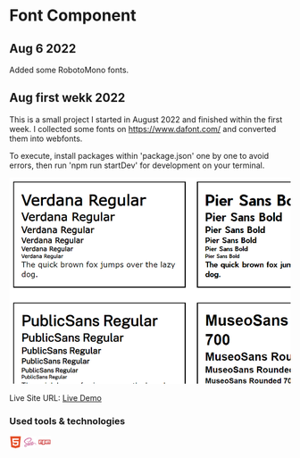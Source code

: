# Font Component

## Aug 6 2022
Added some RobotoMono fonts.

## Aug first wekk 2022
This is a small project I started in August 2022 and finished within the first week. I collected some fonts on https://www.dafont.com/ and converted them into webfonts.

To execute, install packages within 'package.json' one by one to avoid errors, then run 'npm run startDev' for development on your terminal.

![](project-preview.jpg)

Live Site URL: [Live Demo](https://kennyestrella-snippets-font-component.netlify.app/)

### Used tools & technologies
<img width="22px" src="html5-plain.svg"> <img width="22px" src="sass-original.svg"> <img width="22px" src="npm-original-wordmark.svg">